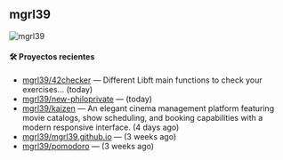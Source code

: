 ## mgrl39 
<p align="left"> <img src="https://komarev.com/ghpvc/?username=mgrbl&label=Profile%20views&color=0e75b6&style=flat" alt="mgrl39" /> </p>












#### 🛠 Proyectos recientes

- [mgrl39/42checker](https://github.com/mgrl39/42checker) — Different Libft main functions to check your exercises... (today)
- [mgrl39/new-philoprivate](https://github.com/mgrl39/new-philoprivate) —  (today)
- [mgrl39/kaizen](https://github.com/mgrl39/kaizen) — An elegant cinema management platform featuring movie catalogs, show scheduling, and booking capabilities with a modern responsive interface. (4 days ago)
- [mgrl39/mgrl39.github.io](https://github.com/mgrl39/mgrl39.github.io) —  (3 weeks ago)
- [mgrl39/pomodoro](https://github.com/mgrl39/pomodoro) —  (3 weeks ago)




